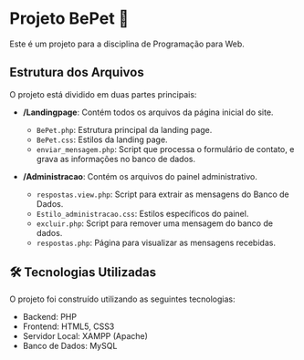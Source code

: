 # Projeto BePet 🐾

Este é um projeto para a disciplina de Programação para Web.

## Estrutura dos Arquivos

O projeto está dividido em duas partes principais:

- **/Landingpage**: Contém todos os arquivos da página inicial do site.
  - `BePet.php`: Estrutura principal da landing page.
  - `BePet.css`: Estilos da landing page.
  - `enviar_mensagem.php`: Script que processa o formulário de contato, e grava as informações no banco de dados.

- **/Administracao**: Contém os arquivos do painel administrativo.
  - `respostas.view.php`: Script para extrair as mensagens do Banco de Dados.
  - `Estilo_administracao.css`: Estilos específicos do painel.
  - `excluir.php`: Script para remover uma mensagem do banco de dados.
  - `respostas.php`: Página para visualizar as mensagens recebidas.

## 🛠️ Tecnologias Utilizadas

O projeto foi construído utilizando as seguintes tecnologias:

  -   Backend: PHP
  -   Frontend: HTML5, CSS3
  -   Servidor Local: XAMPP (Apache)
  -   Banco de Dados: MySQL
